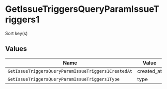 # GetIssueTriggersQueryParamIssueTriggers1

Sort key(s)


## Values

| Name                                                | Value                                               |
| --------------------------------------------------- | --------------------------------------------------- |
| `GetIssueTriggersQueryParamIssueTriggers1CreatedAt` | created_at                                          |
| `GetIssueTriggersQueryParamIssueTriggers1Type`      | type                                                |